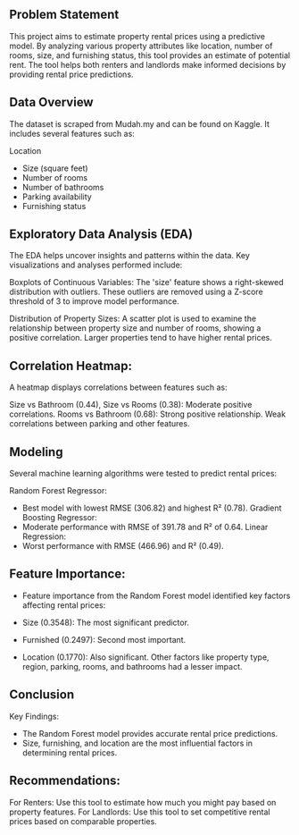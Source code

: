 ## Problem Statement
This project aims to estimate property rental prices using a predictive model. By analyzing various property attributes like location, number of rooms, size, and furnishing status, this tool provides an estimate of potential rent. The tool helps both renters and landlords make informed decisions by providing rental price predictions.


## Data Overview
The dataset is scraped from Mudah.my and can be found on Kaggle. It includes several features such as:

Location
- Size (square feet)
- Number of rooms
- Number of bathrooms
- Parking availability
- Furnishing status

## Exploratory Data Analysis (EDA)
The EDA helps uncover insights and patterns within the data. Key visualizations and analyses performed include:

Boxplots of Continuous Variables:
The 'size' feature shows a right-skewed distribution with outliers. These outliers are removed using a Z-score threshold of 3 to improve model performance.

Distribution of Property Sizes:
A scatter plot is used to examine the relationship between property size and number of rooms, showing a positive correlation. Larger properties tend to have higher rental prices.

## Correlation Heatmap:
A heatmap displays correlations between features such as:

Size vs Bathroom (0.44), Size vs Rooms (0.38): Moderate positive correlations.
Rooms vs Bathroom (0.68): Strong positive relationship.
Weak correlations between parking and other features.

## Modeling
Several machine learning algorithms were tested to predict rental prices:

Random Forest Regressor:
- Best model with lowest RMSE (306.82) and highest R² (0.78).
Gradient Boosting Regressor:
- Moderate performance with RMSE of 391.78 and R² of 0.64.
Linear Regression:
- Worst performance with RMSE (466.96) and R² (0.49).


## Feature Importance:
- Feature importance from the Random Forest model identified key factors affecting rental prices:

- Size (0.3548): The most significant predictor.
- Furnished (0.2497): Second most important.
- Location (0.1770): Also significant.
Other factors like property type, region, parking, rooms, and bathrooms had a lesser impact.

## Conclusion
Key Findings:
- The Random Forest model provides accurate rental price predictions.
- Size, furnishing, and location are the most influential factors in determining rental prices.


## Recommendations:
For Renters: Use this tool to estimate how much you might pay based on property features.
For Landlords: Use this tool to set competitive rental prices based on comparable properties.


